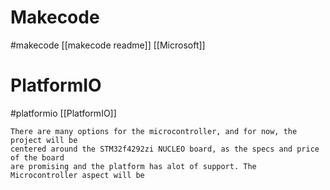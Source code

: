 
# Makecode
#makecode 
[[makecode readme]] 
[[Microsoft]]

# PlatformIO 
#platformio 
[[PlatformIO]]

	There are many options for the microcontroller, and for now, the project will be
	centered around the STM32f4292zi NUCLEO board, as the specs and price of the board 
	are promising and the platform has alot of support. The Microcontroller aspect will be 